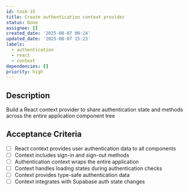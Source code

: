 ```yaml
---
id: task-15
title: Create authentication context provider
status: Done
assignee: []
created_date: '2025-08-07 00:24'
updated_date: '2025-08-07 15:23'
labels:
  - authentication
  - react
  - context
dependencies: []
priority: high
---
```


## Description

Build a React context provider to share authentication state and methods across the entire application component tree

## Acceptance Criteria

- [ ] React context provides user authentication data to all components
- [ ] Context includes sign-in and sign-out methods
- [ ] Authentication context wraps the entire application
- [ ] Context handles loading states during authentication checks
- [ ] Context provides type-safe authentication data
- [ ] Context integrates with Supabase auth state changes
